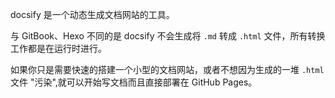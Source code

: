docsify 是一个动态生成文档网站的工具。

与 GitBook、Hexo 不同的是 docsify 不会生成将 `.md` 转成 `.html` 文件，所有转换工作都是在运行时进行。

如果你只是需要快速的搭建一个小型的文档网站，或者不想因为生成的一堆 `.html` 文件 "污染",就可以开始写文档而且直接部署在 GitHub Pages。
